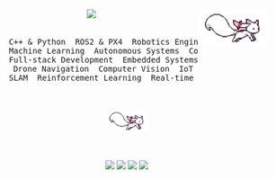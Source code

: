 ﻿<div align="center">
<img src="./assets/kyubey.gif" width="25%" align="right" />
<img src="https://readme-typing-svg.demolab.com?font=Inconsolata&weight=500&size=50&duration=4000&pause=300&color=A7A459&center=true&vCenter=true&multiline=true&repeat=false&random=false&width=1300&height=140&lines=Hello+hello;I'm+Anuj%2C+a+software+engineer+and+robotics+enthusiast+%F0%9F%A4%96" width="70%" />
<br><br>
<pre>
     C++ & Python  ROS2 & PX4  Robotics Engineer
     Machine Learning  Autonomous Systems  Controls
     Full-stack Development  Embedded Systems
     Drone Navigation  Computer Vision  IoT
     SLAM  Reinforcement Learning  Real-time Systems
</pre>
<br><br>
<img src="./assets/kyubey.gif" height="40" />
<br><br><br>
    
[![](https://img.shields.io/badge/linkedin-0a66c2)](https://www.linkedin.com/in/anuj-vijay-patil/)
[![](https://img.shields.io/badge/github-100000)](https://github.com/AnujPatil110377)
[![](https://img.shields.io/badge/portfolio-ff5722)](https://myportfolio707.netlify.app/)
[![](https://img.shields.io/badge/email-d14836)](mailto:b22ee010@iitj.ac.in)
</div>
